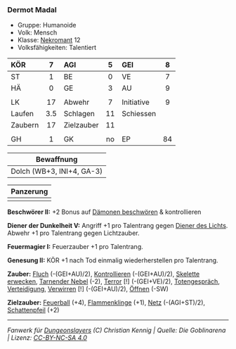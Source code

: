 ### Dermot Madal

- Gruppe: Humanoide
- Volk: Mensch
- Klasse: [Nekromant](../../grw/charaktere-heldenklassen-nekromant.md) 12
- Volksfähigkeiten: Talentiert

| KÖR     |  7  | AGI        |  5  | GEI        |  8  |
| :------ | :-: | :--------- | :-: | :--------- | :-: |
| ST      |  1  | BE         |  0  | VE         |  7  |
| HÄ      |  0  | GE         |  3  | AU         |  9  |
|         |     |            |     |            |     |
| LK      | 17  | Abwehr     |  7  | Initiative |  9  |
| Laufen  | 3.5 | Schlagen   | 11  | Schiessen  |     |
| Zaubern | 17  | Zielzauber | 11  |            |     |
|         |     |            |     |            |     |
| GH      |  1  | GK         | no  | EP         | 84  |

|        Bewaffnung         |
| :-----------------------: |
| Dolch (WB+3, INI+4, GA-3) |

| Panzerung |
| :-------: |
|           |

**Beschwörer II:** +2 Bonus auf [Dämonen beschwören](../../grw/zauber/daemonen-beschwoeren.md) & kontrollieren

**Diener der Dunkelheit V:** Angriff +1 pro Talentrang gegen [Diener des Lichts](../../grw/talente/diener-des-lichts.md). Abwehr +1 pro Talentrang gegen Lichtzauber.

**Feuermagier I:** Feuerzauber +1 pro Talentrang.

**Genesung II:** KÖR +1 nach Tod einmalig wiederherstellen pro Talentrang.

**Zauber:** [Fluch](../../grw/zauber/fluch.md) (-(GEI+AU)/2), [Kontrollieren](../../grw/zauber/kontrollieren.md) (-(GEI+AU)/2), [Skelette erwecken](../../grw/zauber/skelette-erwecken.md), [Tarnender Nebel](../../grw/zauber/tarnender-nebel.md) (-2), [Terror](../../grw/zauber/terror.md) [!] (-(GEI+VE)/2), [Totengespräch](../../grw/zauber/totengespraech.md), [Verteidigung](../../grw/zauber/verteidigung.md), [Verwirren](../../grw/zauber/verwirren.md) [!] (-(GEI+AU)/2), [Öffnen](../../grw/zauber/oeffnen.md) (-SW)

**Zielzauber:** [Feuerball](../../grw/zauber/feuerball.md) (+4), [Flammenklinge](../../grw/zauber/flammenklinge.md) (+1), [Netz](../../grw/zauber/netz.md) (-(AGI+ST)/2), [Schattenpfeil](../../grw/zauber/schattenpfeil.md) (+2)

---

_Fanwerk für [Dungeonslayers](https://www.dungeonslayers.net/) (C) Christian Kennig | Quelle: Die Goblinarena | Lizenz: [CC-BY-NC-SA 4.0](https://creativecommons.org/licenses/by-nc-sa/4.0/deed.de)_
